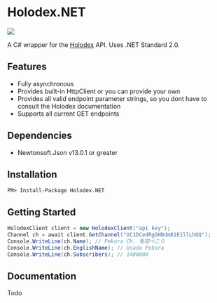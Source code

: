 # Holodex.NET
![](https://i.imgur.com/iRyguLg.png)

A C# wrapper for the [Holodex](https://holodex.net/home) API. Uses .NET Standard 2.0.
## Features
- Fully asynchronous
- Provides built-in HttpClient or you can provide your own
- Provides all valid endpoint parameter strings, so you dont have to consult the Holodex documentation
- Supports all current GET endpoints

## Dependencies
- Newtonsoft.Json v13.0.1 or greater

## Installation
```
PM> Install-Package Holodex.NET
```

## Getting Started
```csharp
HolodexClient client = new HolodexClient("api key");
Channel ch = await client.GetChannel("UC1DCedRgGHBdm81E1llLhOQ");
Console.WriteLine(ch.Name); // Pekora Ch. 兎田ぺこら
Console.WriteLine(ch.EnglishName); // Usada Pekora
Console.WriteLine(ch.Subscribers); // 1480000 
```
## Documentation
Todo
